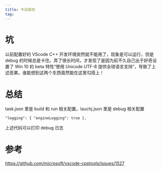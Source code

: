 ```yaml
---
title: 今日踩坑
tag:
---
```


# 坑

以前配置好的 VScode C++ 开发环境突然就不能用了，现象是可以运行，但是 debug 的时候总是卡住。弄了很长时间，才发现了是因为前不久自己出于好奇设置了 Win 10 的 beta 特性“使用 Unicode UTF-8 提供全球语言支持”，导致了上述恶果。谁能想到这两个东西竟然能在这里勾搭上！

# 总结

task.json 里是 build 和 run 相关配置，lauchj.json 里是 debug 相关配置

```
"logging": { "engineLogging": true },
```

上述代码可以打印 debug 日志

# 参考
https://github.com/microsoft/vscode-cpptools/issues/1527